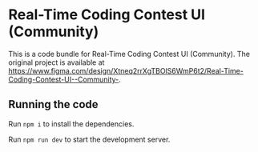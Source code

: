 
  # Real-Time Coding Contest UI (Community)

  This is a code bundle for Real-Time Coding Contest UI (Community). The original project is available at https://www.figma.com/design/Xtneq2rrXgTBOlS6WmP6t2/Real-Time-Coding-Contest-UI--Community-.

  ## Running the code

  Run `npm i` to install the dependencies.

  Run `npm run dev` to start the development server.
  